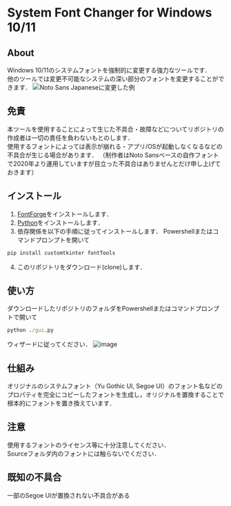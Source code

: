 # System Font Changer for Windows 10/11
## About
Windows 10/11のシステムフォントを強制的に変更する強力なツールです．  
他のツールでは変更不可能なシステムの深い部分のフォントを変更することができます．
![Noto Sans Japaneseに変更した例](https://github.com/hirobon1690/System-Font-Changer-for-Windows10-11/assets/58695125/6d1b0c0c-b1e5-4583-a868-89dc772aecb2)


## 免責
本ツールを使用することによって生じた不具合・故障などについてリポジトリの作成者は一切の責任を負わないもとのします．  
使用するフォントによっては表示が崩れる・アプリ/OSが起動しなくなるなどの不具合が生じる場合があります．
（制作者はNoto Sansベースの自作フォントで2020年より運用していますが目立った不具合はありませんとだけ申し上げておきます）

## インストール
1. [FontForge](https://fontforge.org/en-US/)をインストールします．
2. [Python](https://www.python.org/)をインストールします．
3. 依存関係を以下の手順に従ってインストールします．
Powershellまたはコマンドプロンプトを開いて
```cmd
pip install customtkinter fontTools
```
4. このリポジトリをダウンロード(clone)します．

## 使い方
ダウンロードしたリポジトリのフォルダをPowershellまたはコマンドプロンプトで開いて
```cmd
python ./gui.py
```
ウィザードに従ってください．
![image](https://github.com/hirobon1690/System-Font-Changer-for-Windows10-11/assets/58695125/cbe34af7-1cc8-474b-a873-4663e8cf599f)


## 仕組み
オリジナルのシステムフォント（Yu Gothic UI, Segoe UI）のフォント名などのプロパティを完全にコピーしたフォントを生成し，オリジナルを置換することで根本的にフォントを置き換えています．

## 注意
使用するフォントのライセンス等に十分注意してください．  
Sourceフォルダ内のフォントには触らないでください．

## 既知の不具合
一部のSegoe UIが置換されない不具合がある
